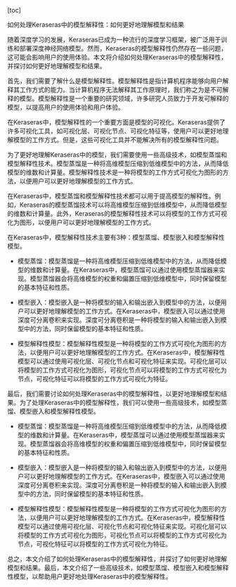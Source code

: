 
[toc]                    
                
                
如何处理Keraseras中的模型解释性：如何更好地理解模型和结果

随着深度学习的发展，Keraseras已成为一种流行的深度学习框架，被广泛用于训练和部署深度神经网络模型。然而，Keraseras的模型解释性仍然存在一些问题，这可能会影响用户的使用体验。本文将介绍如何处理Keraseras中的模型解释性，并探讨如何更好地理解模型和结果。

首先，我们需要了解什么是模型解释性。模型解释性是指计算机程序能够向用户解释其工作方式的能力。当计算机程序无法解释其工作原理时，我们称之为是不可解释的模型。模型解释性是一个重要的研究领域，许多研究人员致力于开发可解释的模型，以提高用户的使用体验和用户体验。

在Keraseras中，模型解释性的一个重要方面是模型的可视化。Keraseras提供了许多可视化工具，如可视化层、可视化节点、可视化特征等，使用户可以更好地理解模型的工作方式。但是，这些可视化工具并不能解决所有的模型解释性问题。

为了更好地理解Keraseras中的模型，我们需要使用一些高级技术，如模型蒸馏和模型解释性技术。模型蒸馏是一种将高维模型压缩到低维模型中的方法，从而降低模型的维数和计算量。模型解释性技术是一种将模型的工作方式可视化为图形的方法，以便用户可以更好地理解模型的工作方式。

在Keraseras中，模型蒸馏和模型解释性技术都可以用于提高模型的解释性。例如，Keraseras的模型蒸馏技术可以将高维模型压缩到低维模型中，从而降低模型的维数和计算量。此外，Keraseras的模型解释性技术可以将模型的工作方式可视化为图形，以便用户可以更好地理解模型的工作方式。

在Keraseras中，模型解释性技术主要有3种：模型蒸馏、模型嵌入和模型解释性模型。

- 模型蒸馏：模型蒸馏是一种将高维模型压缩到低维模型中的方法，从而降低模型的维数和计算量。在Keraseras中，模型蒸馏可以通过使用模型蒸馏器来实现。模型蒸馏器会将高维模型的权重和偏置压缩到低维模型中，同时保留模型的基本特征和性质。

- 模型嵌入：模型嵌入是一种将模型的输入和输出嵌入到模型中的方法，以便用户可以更好地理解模型的工作方式。在Keraseras中，模型嵌入可以通过使用深度可分离卷积来实现。深度可分离卷积是一种将模型的输入和输出嵌入到模型中的方法，同时保留模型的基本特征和性质。

- 模型解释性模型：模型解释性模型是一种将模型的工作方式可视化为图形的方法，以便用户可以更好地理解模型的工作方式。在Keraseras中，模型解释性模型可以通过使用可视化层、可视化节点和可视化特征来实现。可视化层可以将模型的工作方式可视化为图形，可视化节点可以将模型的工作方式可视化为节点，可视化特征可以将模型的工作方式可视化为特征。

最后，我们需要讨论如何处理Keraseras中的模型解释性，以更好地理解模型和结果。为了处理Keraseras中的模型解释性，我们可以使用一些高级技术，如模型蒸馏、模型嵌入和模型解释性模型。

- 模型蒸馏：模型蒸馏是一种将高维模型压缩到低维模型中的方法，从而降低模型的维数和计算量。在Keraseras中，模型蒸馏可以通过使用模型蒸馏器来实现。模型蒸馏器会将高维模型的权重和偏置压缩到低维模型中，同时保留模型的基本特征和性质。

- 模型嵌入：模型嵌入是一种将模型的输入和输出嵌入到模型中的方法，以便用户可以更好地理解模型的工作方式。在Keraseras中，模型嵌入可以通过使用深度可分离卷积来实现。深度可分离卷积是一种将模型的输入和输出嵌入到模型中的方法，同时保留模型的基本特征和性质。

- 模型解释性模型：模型解释性模型是一种将模型的工作方式可视化为图形的方法，以便用户可以更好地理解模型的工作方式。在Keraseras中，模型解释性模型可以通过使用可视化层、可视化节点和可视化特征来实现。可视化层可以将模型的工作方式可视化为图形，可视化节点可以将模型的工作方式可视化为节点，可视化特征可以将模型的工作方式可视化为特征。

总之，本文介绍了如何处理Keraseras中的模型解释性，并探讨了如何更好地理解模型和结果。最后，本文介绍了一些高级技术，如模型蒸馏、模型嵌入和模型解释性模型，以帮助用户更好地处理Keraseras中的模型解释性。

